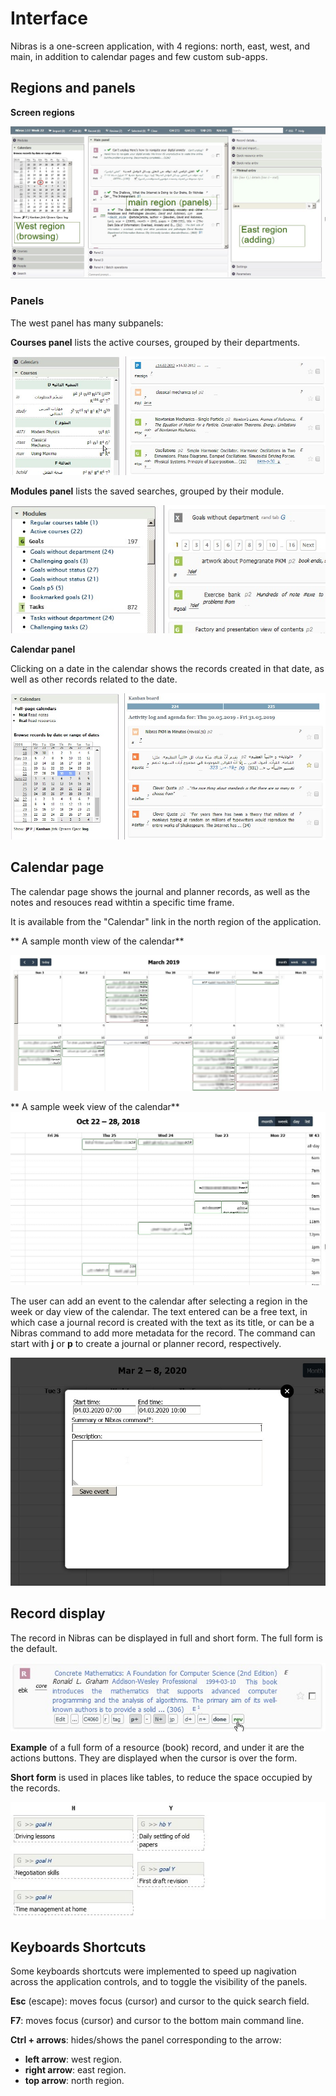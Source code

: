 # Interface

Nibras is a one-screen application, with 4 regions: north, east, west, and main, in addition to calendar pages and few custom sub-apps.

## Regions and panels

**Screen regions**

![regions](./images/regions.jpg)


### Panels

The west panel has many subpanels:


**Courses panel** lists the active courses, grouped by their departments.

![courses](./images/courses.jpg)


**Modules panel** lists the saved searches, grouped by their module.

![modules-menu](./images/modules-menu.jpg)



**Calendar panel**

Clicking on a date in the calendar shows the records created in that date, as well as other records related to the date.

![calendar-panel](./images/calendar-panel.jpg)



<!-- module code is often the first character of the default module name. You can change the name from the settings.

G Goals
T Tasks
...

S Contacts, people, or society




* Saved search. Wide and narrow box presentation.

* Kanban


in planning work or study

w kanban refreshes every 120 seconds. config.

in studying kanban too


* Calendar
* Dashboard

The main pages are the main page, publish, kanban, cal, kpi, the rest is shown in the central region.


b1 kanban



getings things entered framework, vs my focus and sequence driven kanban.







Effective cycle of printing a book draft. making lots of editing and amendments. Updating the writings. Printing again.
A book is split into writings and or notes. 
 -->




## Calendar page

The calendar page shows the journal and planner records, as well as the notes and resouces read withtin a specific time frame. 

It is available from the "Calendar" link in the north region of the application.



** A sample month view of the calendar**

![calendar-panel](./images/calendar-month.jpg)


** A sample week view of the calendar**
![calendar-panel](./images/calendar-week.jpg)



The user can add an event to the calendar after selecting a region in the week or day view of the calendar. The text entered can be a free text, in which case a journal record is created with the text as its title, or can be a Nibras command to add more metadata for the record. The command can start with **j** or **p** to create a journal or planner record, respectively.

![calendar-panel](./images/calendar-add.jpg)


## Record display
The record in Nibras can be displayed in full and short form. The full form is the default.

![full-box](./images/full-box.jpg)


**Example** of a full form of a resource (book) record, and under it are the actions buttons. They are displayed when the cursor is over the form.

**Short form** is used in places like tables, to reduce the space occupied by the records. 

![short-boxes](./images/short-boxes.jpg)	

<!-- The main interface is composed of three regions: left, top and central regions.

The left region contains the calendar, the search form, the modules menu and the parameters list.

Command bar: add, update, find ad hoc/HQL, search full text,

Main search form

Quick add

Top right: import and export, calendars, update indicators?, help, batch add

Menu and saved searches e.g. countdown and countups, tables for export



_summary, details
for TGRE, add J or P with optional summary text and a date


book covers
link to files -->





## Keyboards Shortcuts
Some keyboards shortcuts were implemented to speed up nagivation across the application controls, and to toggle the visibility of the panels.

**Esc** (escape): moves focus (cursor) and cursor to the quick search field.

**F7**: moves focus (cursor) and cursor to the bottom main command line.

**Ctrl + arrows**: hides/shows the panel corresponding to the arrow:
* **left arrow**: west region.
* **right arrow**: east region.
* **top arrow**: north region.


